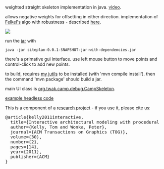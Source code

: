 weighted straight skeleton implementation in java. [video](http://www.youtube.com/watch?v=2twcln3_7Y8).

allows negative weights for offsetting in either direction. implementation of [Felkel's](http://www.dma.fi.upm.es/mabellanas/tfcs/skeleton/html/documentacion/Straight%20Skeletons%20Implementation.pdf) algo with robustness - described [here](http://twak.blogspot.com/2009/05/engineering-weighted-straight-skeleton.html).

[![](http://farm5.static.flickr.com/4006/4709590538_76e5c9ce6f.jpg)](http://www.flickr.com/photos/twak/4709590538/)

run the [jar](https://drive.google.com/open?id=0B6r_mUgXfBLdVTRfSE04MzB2Tlk) with

```
java -jar siteplan-0.0.1-SNAPSHOT-jar-with-dependencies.jar
```

there's a primative gui interface. use left mouse button to move points and control-click to add new points.

to build, requires [my jutils](https://github.com/twak/jutils) to be installed (with 'mvn compile install'). then the command 'mvn package' should build a jar.

main UI class is [org.twak.camp.debug.CampSkeleton](https://github.com/twak/campskeleton/blob/master/src/org/twak/camp/debug/CampSkeleton.java). 

[example headless code](https://github.com/twak/campskeleton/blob/wiki/headless.md)

This is a component of a [research project](http://twak.blogspot.com/2011/04/interactive-architectural-modeling-with.html) - if you use it, please cite us:

<pre>
@article{kelly2011interactive,
  title={Interactive architectural modeling with procedural extrusions},
  author={Kelly, Tom and Wonka, Peter},
  journal={ACM Transactions on Graphics (TOG)},
  volume={30},
  number={2},
  pages={14},
  year={2011},
  publisher={ACM}
}
</pre>
